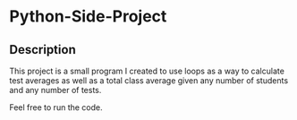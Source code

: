 # Python-Side-Project

## Description

This project is a small program I created to use loops as a way to calculate test averages as well as a total class average given any number of students and any number of tests.

Feel free to run the code.
